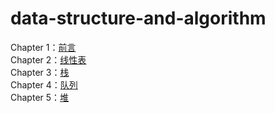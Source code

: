 # data-structure-and-algorithm
Chapter 1：[前言](https://github.com/Kasper4649/geektime-data-structure-and-algorithm/blob/master/笔记/前言.md)  
Chapter 2：[线性表](https://github.com/Kasper4649/geektime-data-structure-and-algorithm/blob/master/笔记/线性表.md)  
Chapter 3：[栈](https://github.com/Kasper4649/geektime-data-structure-and-algorithm/blob/master/笔记/栈.md)   
Chapter 4：[队列](https://github.com/Kasper4649/geektime-data-structure-and-algorithm/blob/master/笔记/队列.md)   
Chapter 5：[堆](https://github.com/Kasper4649/geektime-data-structure-and-algorithm/blob/master/笔记/堆.md)   

